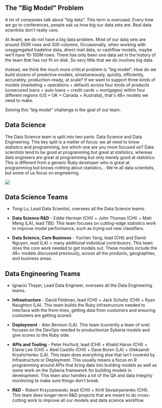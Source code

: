 ## The "Big Model" Problem

A lot of companies talk about "big data". This term is overused. Every time we go to conferences, people ask us how big our data sets are. Real data scientists don't really care.

At Avant, we do not have a big data problem. Most of our data sets are around 350K rows and 300 columns. Occasionally, when working with unaggregated tradeline data, direct mail data, or cashflow models, maybe we'll have 10-100M rows. There has only been one data set in the history of the team that has not fit on disk. So very little that we do involves big data.

Instead, we think the much more critical problem is "big model". How do we build dozens of predictive models, simaltaneously, quickly, efficiently, accurately, production-ready, at scale? If we want to support three kinds of models (marketing + operations + default) across four kinds of products (unsecured loans + auto loans + credit cards + mortgages) within four different regions (US + UK + Canada + Australia), that's 48+ models we need to make.

Solving this "big model" challenge is the goal of our team.


## Data Science

The Data Science team is split into two parts: Data Science and Data Engineering.  This key split is a matter of focus: we all need to know statistics and programming, but which one are you more focused on?  Data scientists tend to be good at programming but great at statistics, whereas data engineers are great at programming but only merely good at statistics.  This is different from a generic Ruby developer who is great at programming but knows nothing about statistics...  We're all data scientists, but some of us focus on engineering.

![](http://101.datascience.community/wp-content/uploads/2014/07/data-scientist-vs-data-engineer.jpg?w=500)


## Data Science Teams

* Tong Lu, Lead Data Scientist, oversees all the Data Science teams.

* **Data Science R&D** - Eddie Herman (CHI) + John Thomas (CHI) + Matt Meng (LA), lead TBD.  This team focuses on cutting-edge statistics work to improve model performance, such as trying out new classifiers.

* **Data Science, Core Business** - Yuchen Yang, lead (CHI) and David Nguyen, lead (LA) + many additional individual contributors. This team does the core work needed to get models out.  These models include the 48+ models discussed previously, across all the products, geographies, and business areas.


## Data Engineering Teams

* Ignacio Thayer, Lead Data Engineer, oversees all the Data Engineering teams.

* **Infrastructure** - David Feldman, lead (CHI) + Jack Schultz (CHI) + Ryan Naughton (LA). This team builds the Ruby infrastructure needed to interface with the front-lines, getting data from customers and ensuring customers are getting scored.

* **Deployment** - Alex Benison (LA). This team (currently a team of one) focuses on the DevOps needed to productionize Syberia models and give scores to the Ruby side.

* **APIs and Tooling** - Peter Hurford, lead (CHI) + Khalid Harun (CHI) + Elaine Lee (CHI) + Abel Castillo (CHI) + Dave Boren (LA) + Oleksandr Kryshchenko (LA). This team does everything else that isn't covered by Infrastructure or Deployment. This usually means a focus on R programming around APIs that bring data into building models as well as some work on the Syberia framework for building models in development.  This team also handles a lot of the QA and data integrity monitoring to make sure things don't break.

* **R&D** - Robert Krzyzanowski, lead (CHI) + Kirill Sevastyanenko (CHI). This team does longer-term R&D projects that are meant to do cross-cutting work to improve all our models and data science workflow.
